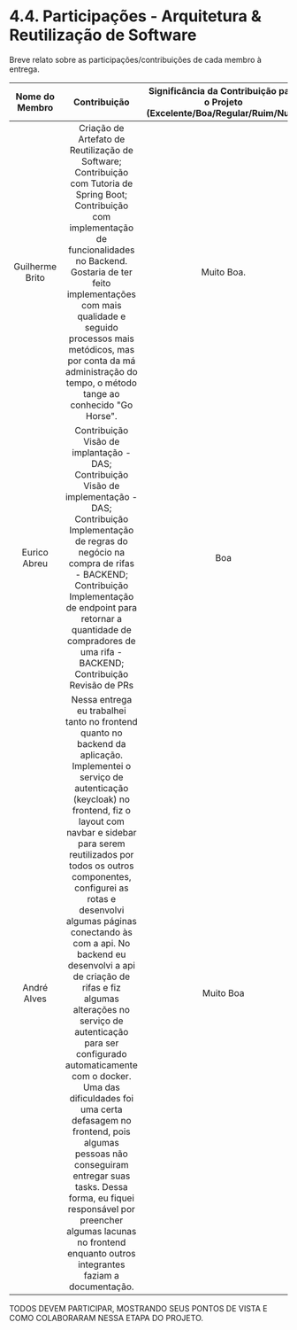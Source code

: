 # 4.4. Participações - Arquitetura & Reutilização de Software

Breve relato sobre as participações/contribuições de cada membro à entrega.

| Nome do Membro  |                                                                                                                                                                                                                                                                                                                                                         Contribuição                                                                                                                                                                                                                                                                                                                                                          | Significância da Contribuição para o Projeto (Excelente/Boa/Regular/Ruim/Nula) |
| :-------------: | :---------------------------------------------------------------------------------------------------------------------------------------------------------------------------------------------------------------------------------------------------------------------------------------------------------------------------------------------------------------------------------------------------------------------------------------------------------------------------------------------------------------------------------------------------------------------------------------------------------------------------------------------------------------------------------------------------------------------------: | :----------------------------------------------------------------------------: |
| Guilherme Brito |                                                                                                                                                                                         Criação de Artefato de Reutilização de Software; Contribuição com Tutoria de Spring Boot; Contribuição com implementação de funcionalidades no Backend. <br/> Gostaria de ter feito implementações com mais qualidade e seguido processos mais metódicos, mas por conta da má administração do tempo, o método tange ao conhecido "Go Horse".                                                                                                                                                                                         |                                   Muito Boa.                                   |
|  Eurico Abreu   |                                                                                                                                                                                                             Contribuição Visão de implantação - DAS; Contribuição Visão de implementação - DAS; Contribuição Implementação de regras do negócio na compra de rifas - BACKEND; Contribuição Implementação de endpoint para retornar a quantidade de compradores de uma rifa - BACKEND; Contribuição Revisão de PRs                                                                                                                                                                                                             |                                      Boa                                       |
|   André Alves   | Nessa entrega eu trabalhei tanto no frontend quanto no backend da aplicação. Implementei o serviço de autenticação (keycloak) no frontend, fiz o layout com navbar e sidebar para serem reutilizados por todos os outros componentes, configurei as rotas e desenvolvi algumas páginas conectando às com a api. No backend eu desenvolvi a api de criação de rifas e fiz algumas alterações no serviço de autenticação para ser configurado automaticamente com o docker. Uma das dificuldades foi uma certa defasagem no frontend, pois algumas pessoas não conseguiram entregar suas tasks. Dessa forma, eu fiquei responsável por preencher algumas lacunas no frontend enquanto outros integrantes faziam a documentação. |                                   Muito Boa                                    |

TODOS DEVEM PARTICIPAR, MOSTRANDO SEUS PONTOS DE VISTA E COMO COLABORARAM NESSA ETAPA DO PROJETO.
